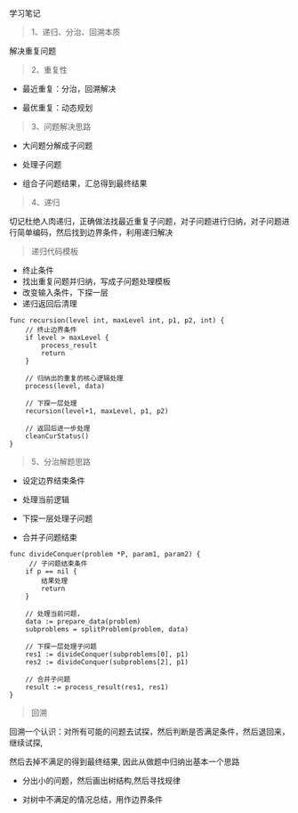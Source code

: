 学习笔记

> 1、递归、分治、回溯本质

解决重复问题


> 2、重复性

- 最近重复：分治，回溯解决

- 最优重复：动态规划


> 3、问题解决思路

- 大问题分解成子问题

- 处理子问题

- 组合子问题结果，汇总得到最终结果


> 4、递归

切记杜绝人肉递归，正确做法找最近重复子问题，对子问题进行归纳，对子问题进行简单编码，然后找到边界条件，利用递归解决

> 递归代码模板

- 终止条件
- 找出重复问题并归纳，写成子问题处理模板
- 改变输入条件，下探一层
- 递归返回后清理

```
func recursion(level int, maxLevel int, p1, p2, int) {
    // 终止边界条件
    if level > maxLevel {
        process_result
        return
    }

    // 归纳出的重复的核心逻辑处理
    process(level, data)

    // 下探一层处理
    recursion(level+1, maxLevel, p1, p2)

    // 返回后进一步处理
    cleanCurStatus()
}
```

> 5、分治解题思路

- 设定边界结束条件

- 处理当前逻辑

- 下探一层处理子问题

- 合并子问题结束

```
func divideConquer(problem *P, param1, param2) {
     // 子问题结束条件
    if p == nil {
        结果处理
        return 
    } 
  
    // 处理当前问题， 
    data := prepare_data(problem) 
    subproblems = splitProblem(problem, data)

    // 下探一层处理子问题
    res1 := divideConquer(subproblems[0], p1)
    res2 := divideConquer(subproblems[2], p1)

    // 合并子问题
    result := process_result(res1, res1)
}
```

> 回溯

回溯一个认识：对所有可能的问题去试探，然后判断是否满足条件，然后退回来，继续试探,

然后去掉不满足的得到最终结果, 因此从做题中归纳出基本一个思路

- 分出小的问题，然后画出树结构,然后寻找规律

- 对树中不满足的情况总结，用作边界条件

